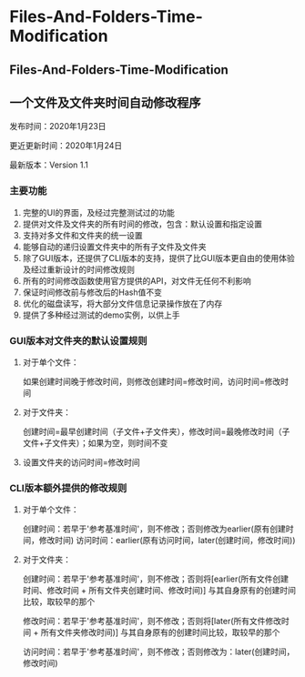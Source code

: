 # Files-And-Folders-Time-Modification
## Files-And-Folders-Time-Modification
## 一个文件及文件夹时间自动修改程序

发布时间：2020年1月23日

更近更新时间：2020年1月24日

最新版本：Version 1.1

### 主要功能
1. 完整的UI的界面，及经过完整测试过的功能
2. 提供对文件及文件夹的所有时间的修改，包含：默认设置和指定设置
3. 支持对多文件和文件夹的统一设置
4. 能够自动的递归设置文件夹中的所有子文件及文件夹
5. 除了GUI版本，还提供了CLI版本的支持，提供了比GUI版本更自由的使用体验及经过重新设计的时间修改规则
6. 所有的时间修改函数使用官方提供的API，对文件无任何不利影响
7. 保证时间修改前与修改后的Hash值不变
8. 优化的磁盘读写，将大部分文件信息记录操作放在了内存
9. 提供了多种经过测试的demo实例，以供上手

### GUI版本对文件夹的默认设置规则
1. 对于单个文件：

    如果创建时间晚于修改时间，则修改创建时间=修改时间，访问时间=修改时间

2. 对于文件夹：

   创建时间=最早创建时间（子文件+子文件夹），修改时间=最晚修改时间（子文件+子文件夹）；如果为空，则时间不变

3. 设置文件夹的访问时间=修改时间

### CLI版本额外提供的修改规则
1. 对于单个文件：

   创建时间：若早于'参考基准时间'，则不修改；否则修改为earlier(原有创建时间，修改时间)
访问时间：earlier(原有访问时间，later(创建时间，修改时间))

2. 对于文件夹：

   创建时间：若早于'参考基准时间'，则不修改；否则将[earlier(所有文件创建时间、修改时间 + 所有文件夹创建时间、修改时间)] 与其自身原有的创建时间比较，取较早的那个

   修改时间：若早于'参考基准时间'，则不修改；否则将[later(所有文件修改时间 + 所有文件夹修改时间)] 与其自身原有的创建时间比较，取较早的那个

   访问时间：若早于'参考基准时间'，则不修改；否则修改为：later(创建时间，修改时间)